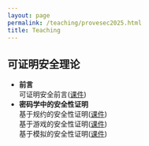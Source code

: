 ```yaml
---
layout: page
permalink: /teaching/provesec2025.html
title: Teaching
---
```


## 可证明安全理论

- **前言** \
  可证明安全前言([课件](/teachings/provesec-slides/1.intro.pdf))
- **密码学中的安全性证明** \
  基于规约的安全性证明([课件](/teachings/provesec-slides/2.Reduction.pdf)) \
  基于游戏的安全性证明([课件](/teachings/provesec-slides/3.Game.pdf))\
  基于模拟的安全性证明([课件](/teachings/provesec-slides/4.Simulation.pdf))
<br>